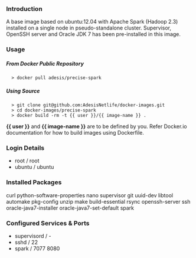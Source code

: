### Introduction

A base image based on ubuntu:12.04 with Apache Spark (Hadoop 2.3) installed on a single node in pseudo-standalone cluster. Supervisor, OpenSSH server and Oracle JDK 7 has been pre-installed in this image.

### Usage

##### From Docker Public Repository

      > docker pull adesis/precise-spark

##### Using Source

      > git clone git@github.com:AdesisNetlife/docker-images.git
      > cd docker-images/precise-spark
      > docker build -rm -t {{ user }}/{{ image-name }} .

**{{ user }}** and **{{ image-name }}** are to be defined by you. Refer Docker.io documentation for how to build images using Dockerfile.

### Login Details

- root / root
- ubuntu / ubuntu

### Installed Packages

curl python-software-properties nano supervisor git uuid-dev libtool automake pkg-config unzip make build-essential rsync openssh-server ssh oracle-java7-installer oracle-java7-set-default spark

### Configured Services & Ports

- supervisord / -
- sshd / 22
- spark / 7077 8080